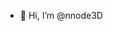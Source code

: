 - 🐢 Hi, I’m @nnode3D
<!---- 🕹️ I make 3D art for games
- 🧰 Houdini, Substance, ZBrush & Unreal Engine
- 💞️ I’m looking to collaborate on ...
//- 📫 How to reach me ...--->

<!---
nnode3D/nnode3D is a ✨ special ✨ repository because its `README.md` (this file) appears on your GitHub profile.
You can click the Preview link to take a look at your changes.
--->
